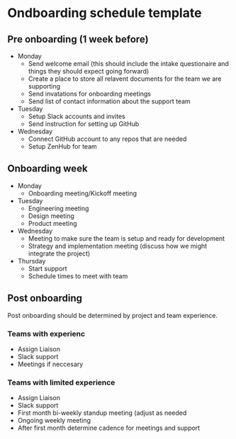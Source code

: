 # Ondboarding schedule template

## Pre onboarding (1 week before)
- Monday
    - Send welcome email (this should include the intake questionaire and things they should expect going forward)
    - Create a place to store all relavent documents for the team we are supporting
    - Send invatations for onboarding meetings
    - Send list of contact information about the support team
- Tuesday
    - Setup Slack accounts and invites
    - Send instruction for setting up GitHub
- Wednesday
    - Connect GitHub account to any repos that are needed
    - Setup ZenHub for team

## Onboarding week
- Monday
    - Onboarding meeting/Kickoff meeting
- Tuesday
    - Engineering meeting 
    - Design meeting
    - Product meeting 
- Wednesday 
    - Meeting to make sure the team is setup and ready for development
    - Strategy and implementation meeting (discuss how we might integrate the project)
-  Thursday
    - Start support
    - Schedule times to meet with team

## Post onboarding
Post onboarding should be determined by project and team experience.

### Teams with experienc
- Assign Liaison
- Slack support
- Meetings if neccesary

### Teams with limited experience
- Assign Liaison
- Slack support
- First month bi-weekly standup meeting (adjust as needed
- Ongoing weekly meeting
- After first month determine cadence for meetings and support